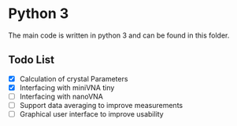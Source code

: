 # Python 3
The main code is written in python 3 and can be found in this folder. 

## Todo List
- [X] Calculation of crystal Parameters
- [X] Interfacing with miniVNA tiny
- [ ] Interfacing with nanoVNA
- [ ] Support data averaging to improve measurements
- [ ] Graphical user interface to improve usability
